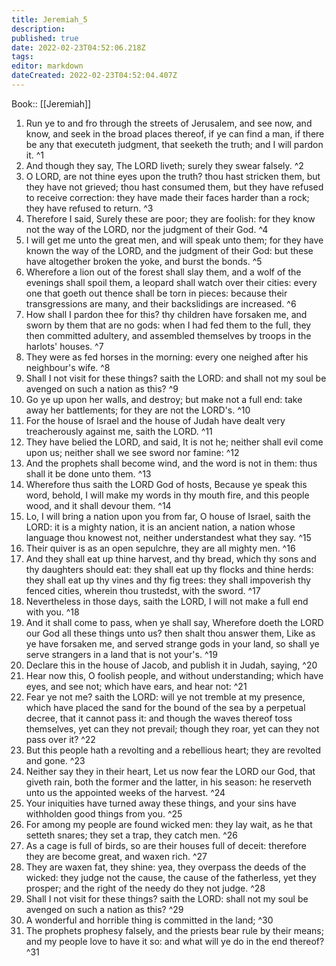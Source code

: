 ```yaml
---
title: Jeremiah_5
description: 
published: true
date: 2022-02-23T04:52:06.218Z
tags: 
editor: markdown
dateCreated: 2022-02-23T04:52:04.407Z
---
```


 Book:: [[Jeremiah]]
 1. Run ye to and fro through the streets of Jerusalem, and see now, and know, and seek in the broad places thereof, if ye can find a man, if there be any that executeth judgment, that seeketh the truth; and I will pardon it. ^1
 2. And though they say, The LORD liveth; surely they swear falsely. ^2
 3. O LORD, are not thine eyes upon the truth? thou hast stricken them, but they have not grieved; thou hast consumed them, but they have refused to receive correction: they have made their faces harder than a rock; they have refused to return. ^3
 4. Therefore I said, Surely these are poor; they are foolish: for they know not the way of the LORD, nor the judgment of their God. ^4
 5. I will get me unto the great men, and will speak unto them; for they have known the way of the LORD, and the judgment of their God: but these have altogether broken the yoke, and burst the bonds. ^5
 6. Wherefore a lion out of the forest shall slay them, and a wolf of the evenings shall spoil them, a leopard shall watch over their cities: every one that goeth out thence shall be torn in pieces: because their transgressions are many, and their backslidings are increased. ^6
 7. How shall I pardon thee for this? thy children have forsaken me, and sworn by them that are no gods: when I had fed them to the full, they then committed adultery, and assembled themselves by troops in the harlots' houses. ^7
 8. They were as fed horses in the morning: every one neighed after his neighbour's wife. ^8
 9. Shall I not visit for these things? saith the LORD: and shall not my soul be avenged on such a nation as this? ^9
 10. Go ye up upon her walls, and destroy; but make not a full end: take away her battlements; for they are not the LORD's. ^10
 11. For the house of Israel and the house of Judah have dealt very treacherously against me, saith the LORD. ^11
 12. They have belied the LORD, and said, It is not he; neither shall evil come upon us; neither shall we see sword nor famine: ^12
 13. And the prophets shall become wind, and the word is not in them: thus shall it be done unto them. ^13
 14. Wherefore thus saith the LORD God of hosts, Because ye speak this word, behold, I will make my words in thy mouth fire, and this people wood, and it shall devour them. ^14
 15. Lo, I will bring a nation upon you from far, O house of Israel, saith the LORD: it is a mighty nation, it is an ancient nation, a nation whose language thou knowest not, neither understandest what they say. ^15
 16. Their quiver is as an open sepulchre, they are all mighty men. ^16
 17. And they shall eat up thine harvest, and thy bread, which thy sons and thy daughters should eat: they shall eat up thy flocks and thine herds: they shall eat up thy vines and thy fig trees: they shall impoverish thy fenced cities, wherein thou trustedst, with the sword. ^17
 18. Nevertheless in those days, saith the LORD, I will not make a full end with you. ^18
 19. And it shall come to pass, when ye shall say, Wherefore doeth the LORD our God all these things unto us? then shalt thou answer them, Like as ye have forsaken me, and served strange gods in your land, so shall ye serve strangers in a land that is not your's. ^19
 20. Declare this in the house of Jacob, and publish it in Judah, saying, ^20
 21. Hear now this, O foolish people, and without understanding; which have eyes, and see not; which have ears, and hear not: ^21
 22. Fear ye not me? saith the LORD: will ye not tremble at my presence, which have placed the sand for the bound of the sea by a perpetual decree, that it cannot pass it: and though the waves thereof toss themselves, yet can they not prevail; though they roar, yet can they not pass over it? ^22
 23. But this people hath a revolting and a rebellious heart; they are revolted and gone. ^23
 24. Neither say they in their heart, Let us now fear the LORD our God, that giveth rain, both the former and the latter, in his season: he reserveth unto us the appointed weeks of the harvest. ^24
 25. Your iniquities have turned away these things, and your sins have withholden good things from you. ^25
 26. For among my people are found wicked men: they lay wait, as he that setteth snares; they set a trap, they catch men. ^26
 27. As a cage is full of birds, so are their houses full of deceit: therefore they are become great, and waxen rich. ^27
 28. They are waxen fat, they shine: yea, they overpass the deeds of the wicked: they judge not the cause, the cause of the fatherless, yet they prosper; and the right of the needy do they not judge. ^28
 29. Shall I not visit for these things? saith the LORD: shall not my soul be avenged on such a nation as this? ^29
 30. A wonderful and horrible thing is committed in the land; ^30
 31. The prophets prophesy falsely, and the priests bear rule by their means; and my people love to have it so: and what will ye do in the end thereof? ^31
